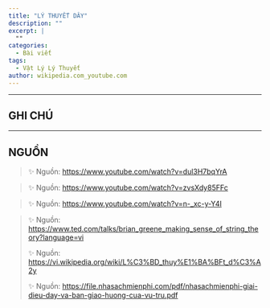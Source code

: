 ```yaml
---
title: "LÝ THUYẾT DÂY"
description: ""
excerpt: |
  ""
categories:
  - Bài viết
tags:
  - Vật Lý Lý Thuyết
author: wikipedia.com_youtube.com
---
```




<hr class="blog-rule" />

## GHI CHÚ

<hr class="blog-rule" />

## NGUỒN

> ✨ Nguồn: https://www.youtube.com/watch?v=dul3H7bqYrA

> ✨ Nguồn: https://www.youtube.com/watch?v=zvsXdy85FFc

> ✨ Nguồn: https://www.youtube.com/watch?v=n-_xc-y-Y4I

> ✨ Nguồn: https://www.ted.com/talks/brian_greene_making_sense_of_string_theory?language=vi
>
> ✨ Nguồn: https://vi.wikipedia.org/wiki/L%C3%BD_thuy%E1%BA%BFt_d%C3%A2y
>
> ✨ Nguồn: https://file.nhasachmienphi.com/pdf/nhasachmienphi-giai-dieu-day-va-ban-giao-huong-cua-vu-tru.pdf
